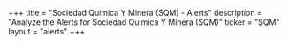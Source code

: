 +++
title = "Sociedad Quimica Y Minera (SQM) - Alerts"
description = "Analyze the Alerts for Sociedad Quimica Y Minera (SQM)"
ticker = "SQM"
layout = "alerts"
+++

